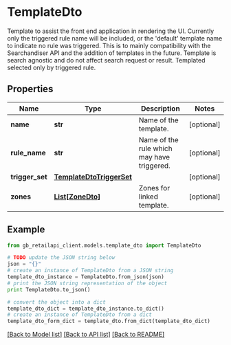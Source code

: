 # TemplateDto

Template to assist the front end application in rendering the UI. Currently only the triggered rule name will be included, or the 'default' template name to indicate no rule was triggered. This is to mainly compatibility with the Searchandiser API and the addition of templates in the future. Template is search agnostic and do not affect search request or result. Templated selected only by triggered rule.

## Properties
Name | Type | Description | Notes
------------ | ------------- | ------------- | -------------
**name** | **str** | Name of the template. | [optional] 
**rule_name** | **str** | Name of the rule which may have triggered. | [optional] 
**trigger_set** | [**TemplateDtoTriggerSet**](TemplateDtoTriggerSet.md) |  | [optional] 
**zones** | [**List[ZoneDto]**](ZoneDto.md) | Zones for linked template. | [optional] 

## Example

```python
from gb_retailapi_client.models.template_dto import TemplateDto

# TODO update the JSON string below
json = "{}"
# create an instance of TemplateDto from a JSON string
template_dto_instance = TemplateDto.from_json(json)
# print the JSON string representation of the object
print TemplateDto.to_json()

# convert the object into a dict
template_dto_dict = template_dto_instance.to_dict()
# create an instance of TemplateDto from a dict
template_dto_form_dict = template_dto.from_dict(template_dto_dict)
```
[[Back to Model list]](../README.md#documentation-for-models) [[Back to API list]](../README.md#documentation-for-api-endpoints) [[Back to README]](../README.md)


